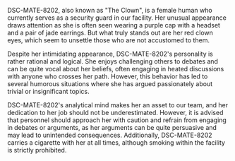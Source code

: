DSC-MATE-8202, also known as "The Clown", is a female human who currently serves as a security guard in our facility. Her unusual appearance draws attention as she is often seen wearing a purple cap with a headset and a pair of jade earrings. But what truly stands out are her red clown eyes, which seem to unsettle those who are not accustomed to them.

Despite her intimidating appearance, DSC-MATE-8202's personality is rather rational and logical. She enjoys challenging others to debates and can be quite vocal about her beliefs, often engaging in heated discussions with anyone who crosses her path. However, this behavior has led to several humorous situations where she has argued passionately about trivial or insignificant topics.

DSC-MATE-8202's analytical mind makes her an asset to our team, and her dedication to her job should not be underestimated. However, it is advised that personnel should approach her with caution and refrain from engaging in debates or arguments, as her arguments can be quite persuasive and may lead to unintended consequences. Additionally, DSC-MATE-8202 carries a cigarette with her at all times, although smoking within the facility is strictly prohibited.
